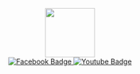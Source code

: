 
<div id="header" align="center">
  <img src="https://media.giphy.com/media/M9gbBd9nbDrOTu1Mqx/giphy.gif" width="100"/>
  <div id="badges">
  <a href="https://www.facebook.com/khimnguynn/">
    <img src="https://img.shields.io/badge/Facebook-blue?style=for-the-badge&logo=facebook&logoColor=white" alt="Facebook Badge"/>
  </a>
  <a href="https://www.instagram.com/hiho._.khimm/">
    <img src="https://img.shields.io/badge/Instagram-black?style=for-the-badge&logo=instagram&logoColor=white" alt="Youtube Badge"/>
  </a>
</div>

</div>
